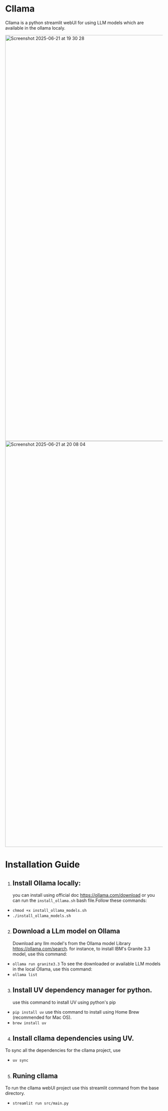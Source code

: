 # Cllama
Cllama is a python streamlit webUI for using LLM models which are available in the ollama localy. 

<img width="1295" alt="Screenshot 2025-06-21 at 19 30 28" src="https://github.com/user-attachments/assets/dec8d190-6208-4d5a-b19d-ec1f3aaf3f70" />
<img width="1295" alt="Screenshot 2025-06-21 at 20 08 04" src="https://github.com/user-attachments/assets/6548e738-b9ee-4ffd-bca5-0eb9e51a1577" />


# Installation Guide
1. ## Install Ollama locally:
   you can install using official doc https://ollama.com/download
   or you can run the `install_ollama.sh` bash file.Follow these commands:
  - `chmod +x install_ollama_models.sh`
  - `./install_ollama_models.sh`

2. ## Download a LLm model on Ollama
   Download any llm model's from the Ollama model Library https://ollama.com/search.
   for instance, to install IBM's Granite 3.3 model, use this command:
  - `ollama run granite3.3`
   To see the downloaded or available LLM models in the local Ollama, use this command:
  - `ollama list` 
   
3. ## Install UV dependency manager for python.
    use this command to install UV using python's pip
  - `pip install uv`
   use this command to install using Home Brew (recommended for Mac OS).
  - `brew install uv` 

4. ## Install cllama dependencies using UV.
  To sync all the dependencies for the cllama project, use 
  - `uv sync`

5. ## Runing cllama
  To run the cllama webUI project use this streamlit command from the base directory. 
- `streamlit run src/main.py`
